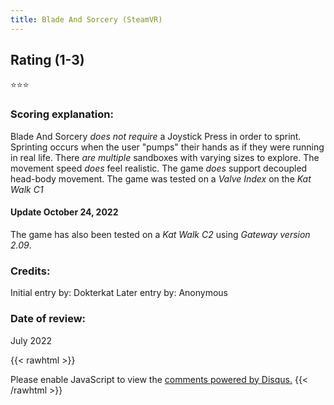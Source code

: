 ```yaml
---
title: Blade And Sorcery (SteamVR)
---
```


## Rating (1-3)
⭐⭐⭐


### Scoring explanation:
Blade And Sorcery *does not require* a Joystick Press in order to sprint. Sprinting occurs when the user "pumps" their hands as if they were running in real life.
There *are multiple* sandboxes with varying sizes to explore.
The movement speed *does* feel realistic.
The game *does* support decoupled head-body movement.
The game was tested on a *Valve Index* on the *Kat Walk C1*

#### Update October 24, 2022
The game has also been tested on a *Kat Walk C2* using *Gateway version 2.09*. 

### Credits:
Initial entry by: Dokterkat
Later entry by: Anonymous

### Date of review:
July 2022

{{< rawhtml >}}
<div id="disqus_thread"></div>
<script>
    /*
    var disqus_config = function () {
    this.page.url = PAGE_URL;  // Replace PAGE_URL with your page's canonical URL variable
    this.page.identifier = PAGE_IDENTIFIER; // Replace PAGE_IDENTIFIER with your page's unique identifier variable
    };
    */
    
    (function() { // DON'T EDIT BELOW THIS LINE
    var d = document, s = d.createElement('script');
    s.src = 'https://katdb.disqus.com/embed.js';
    s.setAttribute('data-timestamp', +new Date());
    (d.head || d.body).appendChild(s);
    })();
</script>
<noscript>Please enable JavaScript to view the <a href="https://disqus.com/?ref_noscript">comments powered by Disqus.</a></noscript>
{{< /rawhtml >}}
